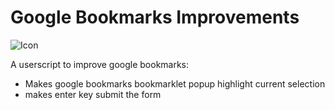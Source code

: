 Google Bookmarks Improvements
=====================

![Icon](https://raw.githubusercontent/mikedfunk/gbookmarks-userscript/icon-128.png)

A userscript to improve google bookmarks:

* Makes google bookmarks bookmarklet popup highlight current selection
* makes enter key submit the form
